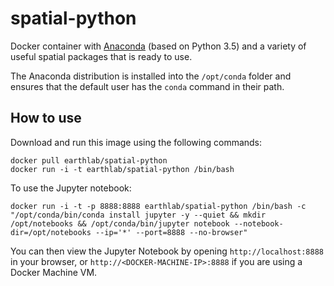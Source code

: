 # spatial-python

Docker container with [Anaconda](http://continuum.io/downloads) (based on Python 3.5) and a variety of useful spatial packages that is ready to use.

The Anaconda distribution is installed into the `/opt/conda` folder and ensures that the default user has the `conda` command in their path.

## How to use

Download and run this image using the following commands:

```
docker pull earthlab/spatial-python
docker run -i -t earthlab/spatial-python /bin/bash
```    

To use the Jupyter notebook:

```
docker run -i -t -p 8888:8888 earthlab/spatial-python /bin/bash -c "/opt/conda/bin/conda install jupyter -y --quiet && mkdir /opt/notebooks && /opt/conda/bin/jupyter notebook --notebook-dir=/opt/notebooks --ip='*' --port=8888 --no-browser"
```

You can then view the Jupyter Notebook by opening `http://localhost:8888` in your browser, or `http://<DOCKER-MACHINE-IP>:8888` if you are using a Docker Machine VM.
